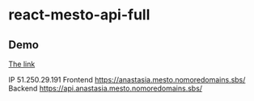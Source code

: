 # react-mesto-api-full
## Demo

<p align="center">

[The link](https://anastasia.mesto.nomoredomains.sbs/)

IP 51.250.29.191
Frontend https://anastasia.mesto.nomoredomains.sbs/
Backend https://api.anastasia.mesto.nomoredomains.sbs/

</p>